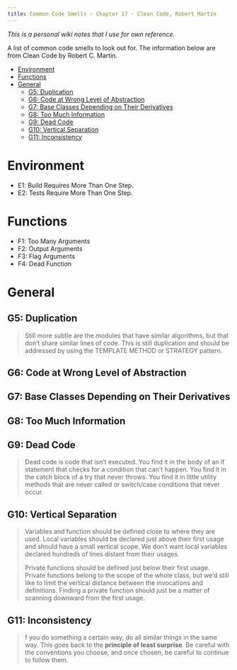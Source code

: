 ```yaml
---
title: Common Code Smells - Chapter 17 - Clean Code, Robert Martin
---
```


*This is a personal wiki notes that I use for own reference.* 

A list of common code smells to look out for. The information below are from Clean Code by Robert C. Martin.

- [Environment](#environment)
- [Functions](#functions)
- [General](#general)
  - [G5: Duplication](#g5-duplication)
  - [G6: Code at Wrong Level of Abstraction](#g6-code-at-wrong-level-of-abstraction)
  - [G7: Base Classes Depending on Their Derivatives](#g7-base-classes-depending-on-their-derivatives)
  - [G8: Too Much Information](#g8-too-much-information)
  - [G9: Dead Code](#g9-dead-code)
  - [G10: Vertical Separation](#g10-vertical-separation)
  - [G11: Inconsistency](#g11-inconsistency)

# Environment

- E1: Build Requires More Than One Step. 
- E2: Tests Require More Than One Step. 

# Functions 

- F1: Too Many Arguments
- F2: Output Arguments
- F3: Flag Arguments
- F4: Dead Function

# General 

## G5: Duplication

> Still more subtle are the modules that have similar algorithms, but that don’t share similar lines of code. This is still duplication and should be addressed by using the TEMPLATE METHOD or STRATEGY pattern.

## G6: Code at Wrong Level of Abstraction

## G7: Base Classes Depending on Their Derivatives

## G8: Too Much Information

## G9: Dead Code

> Dead code is code that isn’t executed. You find it in the body of an if statement that checks for a condition that can’t happen. You find it in the catch block of a try that never throws. You find it in little utility methods that are never called or switch/case conditions that never occur.

## G10: Vertical Separation

> Variables and function should be defined close to where they are used. Local variables should be declared just above their first usage and should have a small vertical scope. We don’t want local variables declared hundreds of lines distant from their usages.
> 
> Private functions should be defined just below their first usage. Private functions belong to the scope of the whole class, but we’d still like to limit the vertical distance between the invocations and definitions. Finding a private function should just be a matter of scanning downward from the first usage.

## G11: Inconsistency

> f you do something a certain way, do all similar things in the same way. This goes back to the **principle of least surprise**. Be careful with the conventions you choose, and once chosen, be careful to continue to follow them.

